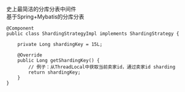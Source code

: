 史上最简洁的分库分表中间件  
基于Spring+Mybatis的分库分表  
```
@Component
public class ShardingStrategyImpl implements ShardingStrategy {

    private Long shardingKey = 15L;

    @Override
    public Long getShardingKey() {
        // 例子：从ThreadLocal中获取当前卖家id，通过卖家id sharding
        return shardingKey;
    }
}
```
